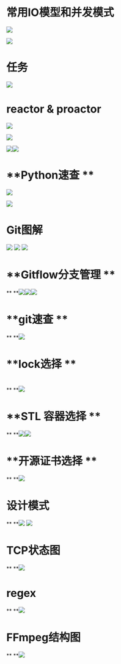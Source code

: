 # **常用IO模型和并发模式**

![](assets/常用IO模型和并发模式.png)

![](assets/epoll.jpg)

# **任务**

![](assets/任务模型.png)



# **reactor & proactor**

![](assets/reactor序列图.png)

![](assets/proactor流程图.png)

![](assets/proactor.png)![](assets/reacotr架构图.png)

# **Python速查 **

![](assets/613fbb25592a2abaabde0be8e6eb61a7--cheatsheet-programming-computer-programming-code.jpg)

![](assets/python速查.png)

# **Git图解**

![](assets/git流程图.png) ![](assets/git操作.png) ![](assets/git撤销流程.png)

# **Gitflow分支管理      **

**   **![](assets/gitflow分支.png)![](assets/gitflow分支管理.png)![](assets/gitflow分支策略.png)

# **git速查      **

**   **![](assets/git速查.png)

# **lock选择     **

# 

**  **![](assets/which.lock.png)

# **STL 容器选择 **

**      **![](assets/stl-container.png)![](assets/stl速查.png)

# **开源证书选择    **

** **![](assets/opensource-license.png)

# **设计模式**

**     **![](assets/design-pattern-1.png) ![](assets/design-pattern-2.png)

# **TCP状态图**

**     **![](assets/tcp-state.png)

# **regex**

**   **![](assets/regex.png)

# **FFmpeg结构图**

**   **![](assets/ffmpeg.png)

